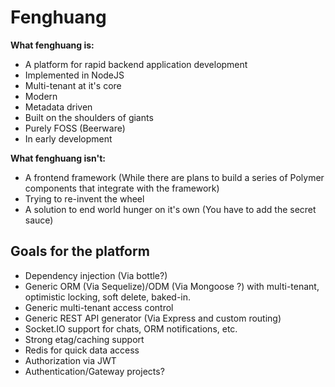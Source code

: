 # Fenghuang

**What fenghuang is:**
 - A platform for rapid backend application development
 - Implemented in NodeJS
 - Multi-tenant at it's core
 - Modern
 - Metadata driven
 - Built on the shoulders of giants
 - Purely FOSS (Beerware)
 - In early development

**What fenghuang isn't:**

 - A frontend framework (While there are plans to build a series of Polymer components that integrate with the framework)
 - Trying to re-invent the wheel
 - A solution to end world hunger on it's own (You have to add the secret sauce)

## Goals for the platform

 - Dependency injection (Via bottle?)
 - Generic ORM (Via Sequelize)/ODM (Via Mongoose ?) with multi-tenant, optimistic locking, soft delete, baked-in.
 - Generic multi-tenant access control
 - Generic REST API generator (Via Express and custom routing)
 - Socket.IO support for chats, ORM notifications, etc.
 - Strong etag/caching support
 - Redis for quick data access
 - Authorization via JWT
 - Authentication/Gateway projects?